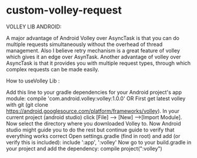 # custom-volley-request
VOLLEY LIB ANDROID: 

A major advantage of Android Volley over AsyncTask is that you can do multiple requests simultaneously without the overhead
of thread management. Also I believe retry mechanism is a great feature of volley which gives it an edge over AsynTask.
Another advantage of volley over AsyncTask is that it provides you with multiple request types, through which complex 
requests can be made easily.

How to useVolley Lib :

Add this line to your gradle dependencies for your Android project's app module: 
compile 'com.android.volley:volley:1.0.0'
OR
First get latest volley with git (git clone https://android.googlesource.com/platform/frameworks/volley).
In your current project (android studio) click [File] --> [New] -->[Import Module].
Now select the directory where you downloaded Volley to.
Now Android studio might guide you to do the rest but continue guide to verify that everything works correct
Open settings.gradle 
(find in root) and add (or verify this is included):
include ':app', ':volley' 
Now go to your build.gradle in your project and add the dependency:
compile project(":volley")
